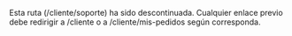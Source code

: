 Esta ruta (/cliente/soporte) ha sido descontinuada. Cualquier enlace previo debe redirigir a /cliente o a /cliente/mis-pedidos según corresponda.

